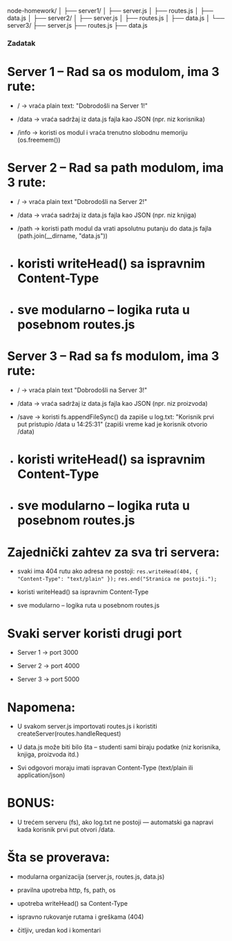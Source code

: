 node-homework/
│
├── server1/
│ ├── server.js
│ ├── routes.js
│ ├── data.js
│
├── server2/
│ ├── server.js
│ ├── routes.js
│ ├── data.js
│
└── server3/
├── server.js
├── routes.js
├── data.js

### Zadatak
# Server 1 – Rad sa os modulom, ima 3 rute:

- / → vraća plain text: "Dobrodošli na Server 1!"

- /data → vraća sadržaj iz data.js fajla kao JSON (npr. niz korisnika)

- /info → koristi os modul i vraća trenutno slobodnu memoriju (os.freemem())

# Server 2 – Rad sa path modulom, ima 3 rute:

- / → vraća plain text "Dobrodošli na Server 2!"

- /data → vraća sadržaj iz data.js fajla kao JSON (npr. niz knjiga)

- /path → koristi path modul da vrati apsolutnu putanju do data.js fajla (path.join(\_\_dirname, "data.js"))

- # koristi writeHead() sa ispravnim Content-Type
- # sve modularno – logika ruta u posebnom routes.js

# Server 3 – Rad sa fs modulom, ima 3 rute:

- / → vraća plain text "Dobrodošli na Server 3!"

- /data → vraća sadržaj iz data.js fajla kao JSON (npr. niz proizvoda)

- /save → koristi fs.appendFileSync() da zapiše u log.txt:
  "Korisnik prvi put pristupio /data u 14:25:31"
  (zapiši vreme kad je korisnik otvorio /data)

- # koristi writeHead() sa ispravnim Content-Type
- # sve modularno – logika ruta u posebnom routes.js

# Zajednički zahtev za sva tri servera:

- svaki ima 404 rutu ako adresa ne postoji:
`res.writeHead(404, { "Content-Type": "text/plain" });`
`res.end("Stranica ne postoji.");`

- koristi writeHead() sa ispravnim Content-Type
- sve modularno – logika ruta u posebnom routes.js

# Svaki server koristi drugi port

- Server 1 → port 3000

- Server 2 → port 4000

- Server 3 → port 5000

# Napomena:

- U svakom server.js importovati routes.js i koristiti createServer(routes.handleRequest)

- U data.js može biti bilo šta – studenti sami biraju podatke (niz korisnika, knjiga, proizvoda itd.)

- Svi odgovori moraju imati ispravan Content-Type (text/plain ili application/json)

# BONUS:

- U trećem serveru (fs), ako log.txt ne postoji — automatski ga napravi kada korisnik prvi put otvori /data.

# Šta se proverava:

- modularna organizacija (server.js, routes.js, data.js)

- pravilna upotreba http, fs, path, os

- upotreba writeHead() sa Content-Type

- ispravno rukovanje rutama i greškama (404)

- čitljiv, uredan kod i komentari
